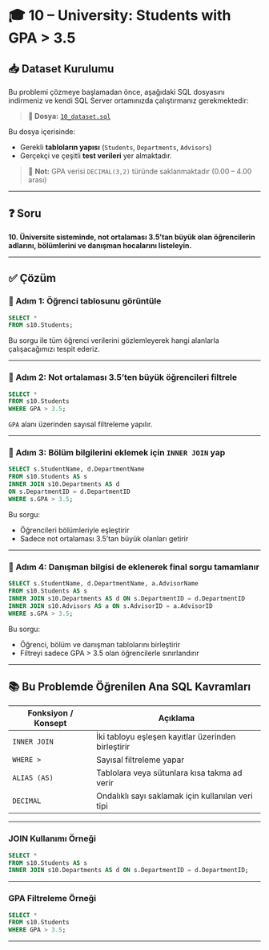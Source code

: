 
# 🎓 10 – University: Students with GPA > 3.5

## 📥 Dataset Kurulumu

Bu problemi çözmeye başlamadan önce, aşağıdaki SQL dosyasını indirmeniz ve kendi SQL Server ortamınızda çalıştırmanız gerekmektedir:

> **🎯 Dosya:** [`10_dataset.sql`](./10_dataset.sql)

Bu dosya içerisinde:
- Gerekli **tabloların yapısı** (`Students`, `Departments`, `Advisors`)
- Gerçekçi ve çeşitli **test verileri**
yer almaktadır.

> 🧠 **Not:** GPA verisi `DECIMAL(3,2)` türünde saklanmaktadır (0.00 – 4.00 arası)

---

## ❓ Soru

**10. Üniversite sisteminde, not ortalaması 3.5’tan büyük olan öğrencilerin adlarını, bölümlerini ve danışman hocalarını listeleyin.**

---

## ✅ Çözüm

### 🧩 Adım 1: Öğrenci tablosunu görüntüle

```sql
SELECT *
FROM s10.Students;
```

Bu sorgu ile tüm öğrenci verilerini gözlemleyerek hangi alanlarla çalışacağımızı tespit ederiz.

---

### 🧩 Adım 2: Not ortalaması 3.5’ten büyük öğrencileri filtrele

```sql
SELECT *
FROM s10.Students
WHERE GPA > 3.5;
```

`GPA` alanı üzerinden sayısal filtreleme yapılır.

---

### 🧩 Adım 3: Bölüm bilgilerini eklemek için `INNER JOIN` yap

```sql
SELECT s.StudentName, d.DepartmentName
FROM s10.Students AS s
INNER JOIN s10.Departments AS d
ON s.DepartmentID = d.DepartmentID
WHERE s.GPA > 3.5;
```

Bu sorgu:
- Öğrencileri bölümleriyle eşleştirir
- Sadece not ortalaması 3.5’tan büyük olanları getirir

---

### 🧩 Adım 4: Danışman bilgisi de eklenerek final sorgu tamamlanır

```sql
SELECT s.StudentName, d.DepartmentName, a.AdvisorName
FROM s10.Students AS s
INNER JOIN s10.Departments AS d ON s.DepartmentID = d.DepartmentID
INNER JOIN s10.Advisors AS a ON s.AdvisorID = a.AdvisorID
WHERE s.GPA > 3.5;
```

Bu sorgu:
- Öğrenci, bölüm ve danışman tablolarını birleştirir
- Filtreyi sadece GPA > 3.5 olan öğrencilerle sınırlandırır

---

## 📚 Bu Problemde Öğrenilen Ana SQL Kavramları

| Fonksiyon / Konsept | Açıklama |
|---------------------|----------|
| `INNER JOIN`        | İki tabloyu eşleşen kayıtlar üzerinden birleştirir |
| `WHERE >`           | Sayısal filtreleme yapar |
| `ALIAS (AS)`        | Tablolara veya sütunlara kısa takma ad verir |
| `DECIMAL`           | Ondalıklı sayı saklamak için kullanılan veri tipi |

---

### JOIN Kullanımı Örneği

```sql
SELECT *
FROM s10.Students AS s
INNER JOIN s10.Departments AS d ON s.DepartmentID = d.DepartmentID;
```

---

### GPA Filtreleme Örneği

```sql
SELECT *
FROM s10.Students
WHERE GPA > 3.5;
```

---

